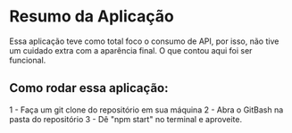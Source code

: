 # Resumo da Aplicação

Essa aplicação teve como total foco o consumo de API, por isso, não tive um cuidado extra com a aparência final. O que contou aqui foi ser funcional.

## Como rodar essa aplicação:

1 - Faça um git clone do repositório em sua máquina
2 - Abra o GitBash na pasta do repositório
3 - Dê "npm start" no terminal e aproveite. 
